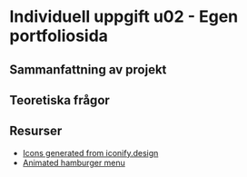 # Individuell uppgift u02 - Egen portfoliosida

## Sammanfattning av projekt
## Teoretiska frågor

## Resurser

- [Icons generated from iconify.design](https://iconify.design)
- [Animated hamburger menu](https://codepen.io/designcouch/pen/ExvwPY)